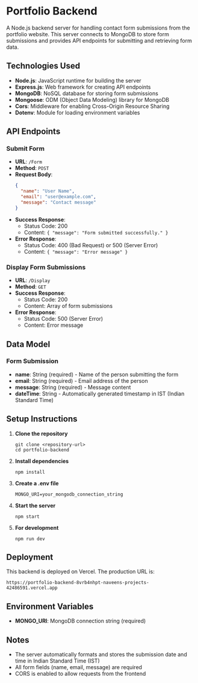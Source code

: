 # Portfolio Backend

A Node.js backend server for handling contact form submissions from the portfolio website. This server connects to MongoDB to store form submissions and provides API endpoints for submitting and retrieving form data.

## Technologies Used

- **Node.js**: JavaScript runtime for building the server
- **Express.js**: Web framework for creating API endpoints
- **MongoDB**: NoSQL database for storing form submissions
- **Mongoose**: ODM (Object Data Modeling) library for MongoDB
- **Cors**: Middleware for enabling Cross-Origin Resource Sharing
- **Dotenv**: Module for loading environment variables

## API Endpoints

### Submit Form
- **URL**: `/Form`
- **Method**: `POST`
- **Request Body**:
  ```json
  {
    "name": "User Name",
    "email": "user@example.com",
    "message": "Contact message"
  }
  ```
- **Success Response**: 
  - Status Code: 200
  - Content: `{ "message": "Form submitted successfully." }`
- **Error Response**: 
  - Status Code: 400 (Bad Request) or 500 (Server Error)
  - Content: `{ "message": "Error message" }`

### Display Form Submissions
- **URL**: `/Display`
- **Method**: `GET`
- **Success Response**: 
  - Status Code: 200
  - Content: Array of form submissions
- **Error Response**: 
  - Status Code: 500 (Server Error)
  - Content: Error message

## Data Model

### Form Submission
- **name**: String (required) - Name of the person submitting the form
- **email**: String (required) - Email address of the person
- **message**: String (required) - Message content
- **dateTime**: String - Automatically generated timestamp in IST (Indian Standard Time)

## Setup Instructions

1. **Clone the repository**
   ```
   git clone <repository-url>
   cd portfolio-backend
   ```

2. **Install dependencies**
   ```
   npm install
   ```

3. **Create a .env file**
   ```
   MONGO_URI=your_mongodb_connection_string
   ```

4. **Start the server**
   ```
   npm start
   ```

5. **For development**
   ```
   npm run dev
   ```

## Deployment

This backend is deployed on Vercel. The production URL is:
```
https://portfolio-backend-8vrb4nhpt-naveens-projects-42486591.vercel.app
```

## Environment Variables

- **MONGO_URI**: MongoDB connection string (required)

## Notes

- The server automatically formats and stores the submission date and time in Indian Standard Time (IST)
- All form fields (name, email, message) are required
- CORS is enabled to allow requests from the frontend 